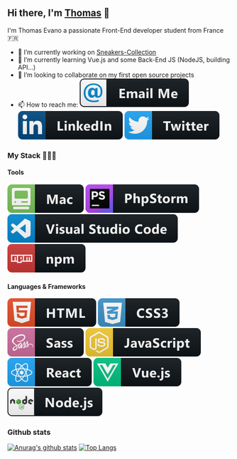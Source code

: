 ## Hi there, I'm [Thomas](https://thomasevano.fr) 👋

I'm Thomas Evano a passionate Front-End developer student from France :fr:

- 🔭 I’m currently working on [Sneakers-Collection](https://github.com/Thomasevano/sneakers-collection)
- 🌱 I’m currently learning Vue.js and some Back-End JS (NodeJS, building API...)
- 👯 I’m looking to collaborate on my first open source projects
- 📫 How to reach me: [![email Logo](https://raw.githubusercontent.com/Thomasevano/Thomasevano/master/assets/email_me.svg)](mailto:thomas-evano@hotmail.fr)
  [![Linkedin logo](https://raw.githubusercontent.com/Thomasevano/Thomasevano/master/assets/linkedin.svg)](https://www.linkedin.com/in/thomasevano/)
  [![Twitter logo](https://raw.githubusercontent.com/Thomasevano/Thomasevano/master/assets/twitter.svg)](https://www.linkedin.com/in/thomasevano/)

### My Stack 👨🏻‍💻

#### Tools

![mac logo](https://raw.githubusercontent.com/Thomasevano/Thomasevano/master/assets/mac.svg) ![phpstorm logo](https://raw.githubusercontent.com/Thomasevano/Thomasevano/master/assets/phpstorm.svg) ![vscode logo](https://raw.githubusercontent.com/Thomasevano/Thomasevano/master/assets/vscode.svg)
![npm logo](https://raw.githubusercontent.com/Thomasevano/Thomasevano/master/assets/npm.svg)

#### Languages & Frameworks

![html logo](https://raw.githubusercontent.com/Thomasevano/Thomasevano/master/assets/html.svg) ![css logo](https://raw.githubusercontent.com/Thomasevano/Thomasevano/master/assets/css.svg) ![sass logo](https://raw.githubusercontent.com/Thomasevano/Thomasevano/master/assets/sass.svg) ![js logo](https://raw.githubusercontent.com/Thomasevano/Thomasevano/master/assets/js.svg)
![react logo](https://raw.githubusercontent.com/Thomasevano/Thomasevano/master/assets/react.svg) ![vue logo](https://raw.githubusercontent.com/Thomasevano/Thomasevano/master/assets/vue.svg) ![nodejs logo](https://raw.githubusercontent.com/Thomasevano/Thomasevano/master/assets/nodejs.svg)

### Github stats

[![Anurag's github stats](https://github-readme-stats.vercel.app/api?username=Thomasevano&show_icons=true&theme=radical)](https://github.com/anuraghazra/github-readme-stats) [![Top Langs](https://github-readme-stats.vercel.app/api/top-langs/?username=Thomasevano&layout=compact&theme=radical)](https://github.com/anuraghazra/github-readme-stats)

  <!--
  **Thomasevano/Thomasevano** is a ✨ _special_ ✨ repository because its `README.md` (this file) appears on your GitHub profile.

Here are some ideas to get you started:

- 🔭 I’m currently working on ...
- 🌱 I’m currently learning ...
- 👯 I’m looking to collaborate on ...
- 🤔 I’m looking for help with ...
- 💬 Ask me about ...
- 📫 How to reach me: ...
- 😄 Pronouns: ...
- ⚡ Fun fact: ...
  -->
